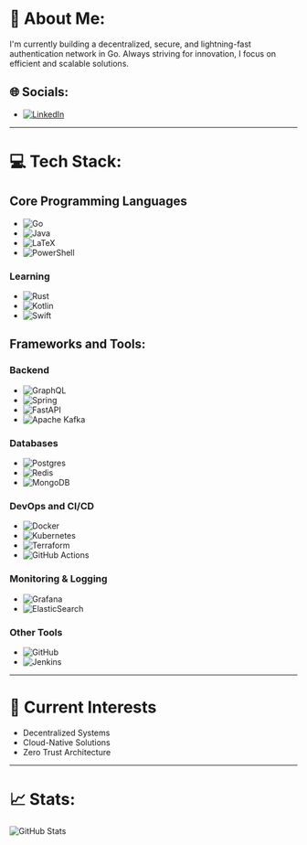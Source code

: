 # 💫 About Me:
I'm currently building a decentralized, secure, and lightning-fast authentication network in Go. Always striving for innovation, I focus on efficient and scalable solutions.

## 🌐 Socials:
- [![LinkedIn](https://img.shields.io/badge/LinkedIn-%230077B5.svg?logo=linkedin&logoColor=white)](https://linkedin.com/in/michael-foldyna)

---

# 💻 Tech Stack:

## Core Programming Languages
- ![Go](https://img.shields.io/badge/go-%2300ADD8.svg?style=flat&logo=go&logoColor=white)
- ![Java](https://img.shields.io/badge/java-%23ED8B00.svg?style=flat&logo=openjdk&logoColor=white)
- ![LaTeX](https://img.shields.io/badge/latex-%23008080.svg?style=flat&logo=latex&logoColor=white)
- ![PowerShell](https://img.shields.io/badge/PowerShell-%235391FE.svg?style=flat&logo=powershell&logoColor=white)

### Learning
- ![Rust](https://img.shields.io/badge/rust-%23000000.svg?style=flat&logo=rust&logoColor=white)
- ![Kotlin](https://img.shields.io/badge/kotlin-%237F52FF.svg?style=flat&logo=kotlin&logoColor=white)
- ![Swift](https://img.shields.io/badge/swift-F54A2A?style=flat&logo=swift&logoColor=white)

## Frameworks and Tools:
### Backend
- ![GraphQL](https://img.shields.io/badge/-GraphQL-E10098?style=flat&logo=graphql&logoColor=white)
- ![Spring](https://img.shields.io/badge/spring-%236DB33F.svg?style=flat&logo=spring&logoColor=white)
- ![FastAPI](https://img.shields.io/badge/FastAPI-005571?style=flat&logo=fastapi)
- ![Apache Kafka](https://img.shields.io/badge/Apache%20Kafka-000?style=flat&logo=apachekafka)

### Databases
- ![Postgres](https://img.shields.io/badge/postgres-%23316192.svg?style=flat&logo=postgresql&logoColor=white)
- ![Redis](https://img.shields.io/badge/redis-%23DD0031.svg?style=flat&logo=redis&logoColor=white)
- ![MongoDB](https://img.shields.io/badge/MongoDB-%234ea94b.svg?style=flat&logo=mongodb&logoColor=white)

### DevOps and CI/CD
- ![Docker](https://img.shields.io/badge/docker-%230db7ed.svg?style=flat&logo=docker&logoColor=white)
- ![Kubernetes](https://img.shields.io/badge/kubernetes-%23326ce5.svg?style=flat&logo=kubernetes&logoColor=white)
- ![Terraform](https://img.shields.io/badge/terraform-%23623CE4.svg?style=flat&logo=terraform&logoColor=white)
- ![GitHub Actions](https://img.shields.io/badge/github%20actions-%232671E5.svg?style=flat&logo=githubactions&logoColor=white)

### Monitoring & Logging
- ![Grafana](https://img.shields.io/badge/grafana-%23F46800.svg?style=flat&logo=grafana&logoColor=white)
- ![ElasticSearch](https://img.shields.io/badge/-ElasticSearch-005571?style=flat&logo=elasticsearch)

### Other Tools
- ![GitHub](https://img.shields.io/badge/github-%23121011.svg?style=flat&logo=github&logoColor=white)
- ![Jenkins](https://img.shields.io/badge/jenkins-%232C5263.svg?style=flat&logo=jenkins&logoColor=white)

---

# 🔭 Current Interests
- Decentralized Systems
- Cloud-Native Solutions
- Zero Trust Architecture

---

# 📈 Stats:
![GitHub Stats](https://github-readme-stats.vercel.app/api?username=yourusername&show_icons=true&theme=radical)
